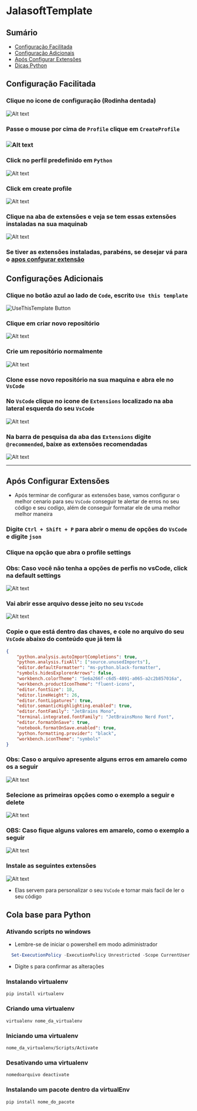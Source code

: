 # JalasoftTemplate

## Sumário

- [Configuração Facilitada](#configuração-facilitada)
- [Configuração Adicionais](#configurações-adicionais)
- [Após Configurar Extensões](#após-configurar-extensões)
- [Dicas Python](#cola-base-para-python)

## Configuração Facilitada

### Clique no icone de configuração (Rodinha dentada)

![Alt text](Assets/settingsButton.png)

### Passe o mouse por cima de `Profile` clique em `CreateProfile`

### ![Alt text](/Assets/image.png)

### Click no perfil predefinido em `Python`

![Alt text](/Assets/image-2.png)

### Click em create profile

![Alt text](/Assets/image-3.png)

### Clique na aba de extensões e veja se tem essas extensões instaladas na sua maquinab

![Alt text](/Assets/image-4.png)

### Se tiver as extensões instaladas, parabéns, se desejar vá para o [apos confgurar extensão](#após-configurar-extensões)

## Configurações Adicionais

### Clique no botão azul ao lado de `Code`, escrito `Use this template`

![UseThisTemplate Button](Assets/usethisTemplateButton.png)

### Clique em criar novo repositório

![Alt text](Assets/buttonOptions.png)

### Crie um repositório normalmente

![Alt text](Assets/createRepo.png)

### Clone esse novo repositório na sua maquina e abra ele no `VsCode`

### No `VsCode` clique no icone de `Extensions` localizado na aba lateral esquerda do seu `VsCode`

![Alt text](Assets/extesionIcon.png)

### Na barra de pesquisa da aba das `Extensions` digite `@recommended`, baixe as extensões recomendadas

![Alt text](Assets/@recomendations.png)

---

## Após Configurar Extensões

- Após terminar de configurar as extensões base, vamos configurar o melhor cenario para seu `VsCode`
conseguir te alertar de erros no seu código e seu codigo, além de conseguir formatar ele de uma melhor
melhor maneira

### Digite `Ctrl + Shift + P` para abrir o menu de opções do `VsCode` e digite `json`

### Clique na opção que abra o profile settings

### Obs: Caso você não tenha a opções de perfis no vsCode, click na default settings

![Alt text](/Assets/image-5.png)

### Vai abrir esse arquivo desse jeito no seu `VsCode`

![Alt text](/Assets/image-6.png)

### Copie o que está dentro das chaves, e cole no arquivo do seu `VsCode` abaixo do conteúdo que já tem lá

```json
{
    "python.analysis.autoImportCompletions": true,
    "python.analysis.fixAll": ["source.unusedImports"],  
    "editor.defaultFormatter": "ms-python.black-formatter",
    "symbols.hidesExplorerArrows": false,
    "workbench.colorTheme": "5e6a266f-c6d5-4891-a065-a2c2b857016a",
    "workbench.productIconTheme": "fluent-icons",
    "editor.fontSize": 18,
    "editor.lineHeight": 26,
    "editor.fontLigatures": true,
    "editor.semanticHighlighting.enabled": true,
    "editor.fontFamily": "JetBrains Mono",
    "terminal.integrated.fontFamily": "JetBrainsMono Nerd Font",
    "editor.formatOnSave": true,
    "notebook.formatOnSave.enabled": true,
    "python.formatting.provider": "black",
    "workbench.iconTheme": "symbols"
}
```

### Obs: Caso o arquivo apresente alguns erros em amarelo como os a seguir

![Alt text](/Assets/image-7.png)

### Selecione as primeiras opções como o exemplo a seguir e delete

![Alt text](Assets/image-8.png)

### OBS: Caso fique alguns valores em amarelo, como o exemplo a seguir

![Alt text](Assets/image-9.png)

### Instale as seguintes extensões

![Alt text](/Assets/image-10.png)

- Elas servem para personalizar o seu `VsCode` e tornar mais facil de ler o seu código

## Cola base para Python

### Ativando scripts no windows

- Lembre-se de iniciar o powershell em modo adiministrador

```powershell
  Set-ExecutionPolicy -ExecutionPolicy Unrestricted -Scope CurrentUser
```

- Digite s para confirmar as alterações

### Instalando virtualenv

```shell
pip install virtualenv
```

### Criando uma virtualenv

```shell
virtualenv nome_da_virtualenv
```

### Iniciando uma virtualenv

```shell
nome_da_virtualenv/Scripts/Activate
```

### Desativando uma virtualenv

```shell
nomedoarquivo deactivate
```

### Instalando um pacote dentro da virtualEnv

```shell
pip install nome_do_pacote
```
